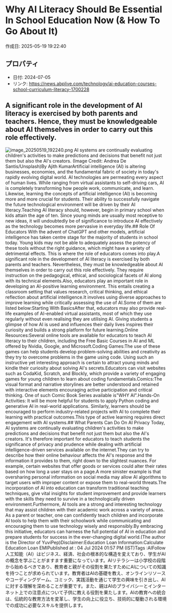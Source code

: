 # Why AI Literacy Should Be Essential In School Education Now (& How To Go About It)

作成日: 2025-05-19 19:22:40

## プロパティ

- 日付: 2024-07-05
- リンク: https://news.abplive.com/technology/ai-education-courses-school-curriculum-literacy-1700228

## A significant role in the development of AI literacy is exercised by both parents and teachers. Hence, they must be knowledgeable about AI themselves in order to carry out this role effectively.
![image_20250519_192240.png](../assets/image_20250519_192240.png)
AI systems are continually evaluating children's activities to make predictions and decisions that benefit not just them but also the AI's creators. (Image Credit: Andrea De Santis/Unsplash)By Ajith KumarArtificial intelligence (AI) is altering businesses, economies, and the fundamental fabric of society in today's rapidly evolving digital world. AI technologies are permeating every aspect of human lives. While ranging from virtual assistants to self-driving cars, AI is completely transforming how people work, communicate, and learn. Likewise, learning the concepts of artificial intelligence (AI) is becoming more and more crucial for students. Their ability to successfully navigate the future technological environment will be driven by their AI literacy.Teaching AI literacy should, however, begin in primary school when kids attain the age of ten. Since young minds are usually most receptive to new ideas, it will undoubtedly be of significance to introduce AI effectively as the technology becomes more pervasive in everyday life.## Role Of Educators
With the advent of ChatGPT and other models, artificial intelligence has taken centre stage for the majority of students in school today. Young kids may not be able to adequately assess the potency of these tools without the right guidance, which might have a variety of detrimental effects. This is where the role of educators comes into play.A significant role in the development of AI literacy is exercised by both parents and teachers. Nevertheless, they must be knowledgeable about AI themselves in order to carry out this role effectively. They require instruction on the pedagogical, ethical, and sociological facets of AI along with its technical elements.Also, educators play an important role in developing an AI-positive learning environment. This entails creating a classroom setting that values research, critical thinking, and ethical reflection about artificial intelligence.It involves using diverse approaches to improve learning while critically assessing the use of AI.Some of them are listed below:Starting With BasicsAfter that, educators may also provide real-life examples of AI-enabled virtual assistants, most of which they use regularly without even realising they are utilising AI. Giving students a glimpse of how AI is used and influences their daily lives inspires their curiosity and builds a strong platform for future learning.Online Resources:Several online tools are available for educators to teach AI literacy to their children, including the Free Basic Courses in AI and ML offered by Nvidia, Google, and Microsoft.Coding Games:The use of these games can help students develop problem-solving abilities and creativity as they try to overcome problems in the game using code. Using such an instructive yet interesting approach is certain to attract young minds and kindle their curiosity about solving AI's secrets.Educators can visit websites such as CodaKid, Scratch, and Blockly, which provide a variety of engaging games for young children to learn about coding fundamentals.Comics:The visual format and narrative storylines are better understood and retained with interactive elements encouraging active participation and critical thinking. One of such Comic Book Series available is"WHY AI".Hands-On Activities: It will be more helpful for students to apply Python coding and generative AI in real-world applications. Similarly, learners should be encouraged to perform industry-related projects with AI to complete their learning with practical outcomes.This type of active learning requires direct engagement with AI systems.## What Parents Can Do On AI Privacy
Today, AI systems are continually evaluating children's activities to make predictions and decisions that benefit not just them but also the AI's creators. It's therefore important for educators to teach students the significance of privacy and prudence while dealing with artificial intelligence-driven services available on the internet.They can try to describe how their online behaviour affects the AI's response and the information it provides to them, right down to the slightest nuances. For example, certain websites that offer goods or services could alter their rates based on how long a user stays on a page.A more sinister example is that oversharing personal information on social media may allow AI algorithms to target users with improper content or expose them to real-world threats.The incorporation of AI into education can transform traditional teaching techniques, give vital insights for student improvement and provide learners with the skills they need to survive in a technologically driven environment.Furthermore, AI tools are a strong and interesting technology that may assist children with their academic work across a variety of areas. As a parent or teacher, one can confidently teach children and incorporate AI tools to help them with their schoolwork while communicating and encouraging them to use technology wisely and responsibly.By embracing this initiative, educators can harness the full potential of AI in education and prepare students for success in the ever-changing digital world.(The author is the Director of YuviPep)Disclaimer:Education Loan Information:Calculate Education Loan EMIPublished at : 04 Jul 2024 01:57 PM (IST)Tags :AIFollow 
人工知能（AI）はビジネス、経済、社会の根本的な構造を変えており、学生がAIの概念を学ぶことがますます重要になっています。AIリテラシーは小学校の段階から始めるべきであり、教育者と親がその役割を果たすためにAIについての知識を持つことが求められています。教育者はAIの基礎を教え、オンラインリソースやコーディングゲーム、コミック、実践活動を通じて学生の興味を引き出し、AIに対する理解を深めることが重要です。また、親はAIのプライバシーとインターネット上での注意点について子供に教える役割を果たします。AIの教育への統合は、伝統的な教育方法を変革し、学生の向上に役立ち、技術的に駆動される環境での成功に必要なスキルを提供します。